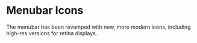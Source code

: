 # Menubar Icons
The menubar has been revamped with new, more modern icons, including 
high-res versions for retina displays.